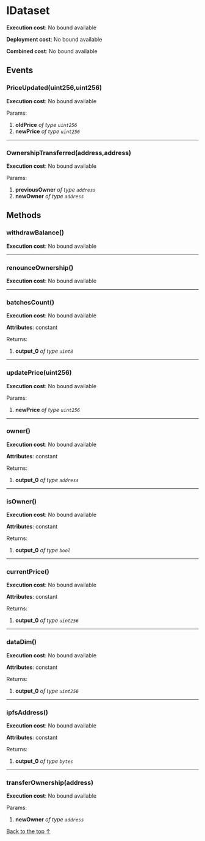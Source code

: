 # IDataset


**Execution cost**: No bound available

**Deployment cost**: No bound available

**Combined cost**: No bound available


## Events
### PriceUpdated(uint256,uint256)


**Execution cost**: No bound available


Params:

1. **oldPrice** *of type `uint256`*
2. **newPrice** *of type `uint256`*

--- 
### OwnershipTransferred(address,address)


**Execution cost**: No bound available


Params:

1. **previousOwner** *of type `address`*
2. **newOwner** *of type `address`*


## Methods
### withdrawBalance()


**Execution cost**: No bound available




--- 
### renounceOwnership()


**Execution cost**: No bound available




--- 
### batchesCount()


**Execution cost**: No bound available

**Attributes**: constant



Returns:


1. **output_0** *of type `uint8`*

--- 
### updatePrice(uint256)


**Execution cost**: No bound available


Params:

1. **newPrice** *of type `uint256`*


--- 
### owner()


**Execution cost**: No bound available

**Attributes**: constant



Returns:


1. **output_0** *of type `address`*

--- 
### isOwner()


**Execution cost**: No bound available

**Attributes**: constant



Returns:


1. **output_0** *of type `bool`*

--- 
### currentPrice()


**Execution cost**: No bound available

**Attributes**: constant



Returns:


1. **output_0** *of type `uint256`*

--- 
### dataDim()


**Execution cost**: No bound available

**Attributes**: constant



Returns:


1. **output_0** *of type `uint256`*

--- 
### ipfsAddress()


**Execution cost**: No bound available

**Attributes**: constant



Returns:


1. **output_0** *of type `bytes`*

--- 
### transferOwnership(address)


**Execution cost**: No bound available


Params:

1. **newOwner** *of type `address`*


[Back to the top ↑](#idataset)
